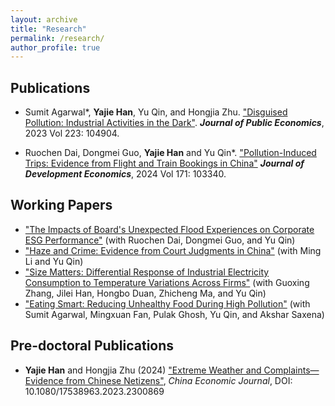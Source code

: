 ```yaml
---
layout: archive
title: "Research"
permalink: /research/
author_profile: true
---
```


## Publications

- Sumit Agarwal*, **Yajie Han**, Yu Qin, and Hongjia Zhu. ["Disguised Pollution: Industrial Activities in the Dark"](../doc/disguised_pollution.pdf). **_Journal of Public Economics_**, 2023 Vol 223: 104904.

- Ruochen Dai, Dongmei Guo, **Yajie Han** and Yu Qin*. ["Pollution-Induced Trips: Evidence from Flight and Train Bookings in China"](../doc/pollution_induced_trips.pdf) **_Journal of Development Economics_**, 2024 Vol 171: 103340.

## Working Papers

- ["The Impacts of Board's Unexpected Flood Experiences on Corporate ESG Performance"](https://docsend.com/v/j8mvq/hanyajie_flood_esg) (with Ruochen Dai, Dongmei Guo, and Yu Qin)
- ["Haze and Crime: Evidence from Court Judgments in China"](https://papers.ssrn.com/sol3/papers.cfm?abstract_id=4382021) (with Ming Li and Yu Qin)
- ["Size Matters: Differential Response of Industrial Electricity Consumption to Temperature Variations Across Firms"](https://papers.ssrn.com/sol3/papers.cfm?abstract_id=5292360) (with Guoxing Zhang, Jilei Han, Hongbo Duan, Zhicheng Ma, and Yu Qin)
- ["Eating Smart: Reducing Unhealthy Food During High Pollution"](https://papers.ssrn.com/sol3/papers.cfm?abstract_id=5209064) (with Sumit Agarwal, Mingxuan Fan, Pulak Ghosh, Yu Qin, and Akshar Saxena)
<!-- - "Rural Roads and Poverty Reduction in China" (with Nino Pkhikidze, Yu Qin, and Yi Yang) -->
<!-- - "The Economics of Flooding" (with Sumit Agarwal, Mingxuan Fan, Yu Qin, Hongjia Zhu) -->

## Pre-doctoral Publications

- **Yajie Han** and Hongjia Zhu (2024) ["Extreme Weather and Complaints—Evidence from Chinese Netizens"](../doc/extreme_weather_complaints.pdf), _China Economic Journal_, DOI: 10.1080/17538963.2023.2300869

<!--
## Work in Progress

- "Climate Change and Domestic Supply Chains" (with Ming Li and Yu Qin)
- "Peer Effects and Knowledge Spillovers in the Cryptocurrency Market" (with Gang Guo) -->
<!-- - "Gender Gap in Business Trips" (with Ruochen Dai, Jie Gong, Dongmei Guo, and Yu Qin) -->


<!-- {% include base_path %}

{% for post in site.publications reversed %}
  {% include archive-single.html %}
{% endfor %} -->
